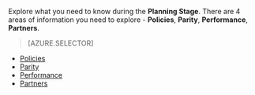 Explore what you need to know during the **Planning Stage**. There are 4 areas of information you need to explore - **Policies**, **Parity**, **Performance**, **Partners**.

> [AZURE.SELECTOR]
- [Policies](/solutions/global-customer/planning/explore/policies/)
- [Parity](/solutions/global-customer/planning/explore/parity/)
- [Performance](/solutions/global-customer/planning/explore/performance/)
- [Partners](/solutions/global-customer/planning/explore/partners/)